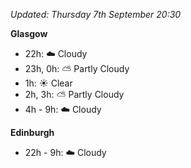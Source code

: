 *Updated: Thursday 7th September 20:30*

**Glasgow**

* 22h: :cloud: Cloudy
* 23h, 0h: :partly_sunny: Partly Cloudy
* 1h: :sunny: Clear
* 2h, 3h: :partly_sunny: Partly Cloudy
* 4h - 9h: :cloud: Cloudy

**Edinburgh**

* 22h - 9h: :cloud: Cloudy
